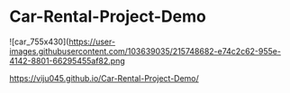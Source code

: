 # Car-Rental-Project-Demo

![car_755x430](https://user-images.githubusercontent.com/103639035/215748682-e74c2c62-955e-4142-8801-66295455af82.png


https://viju045.github.io/Car-Rental-Project-Demo/
